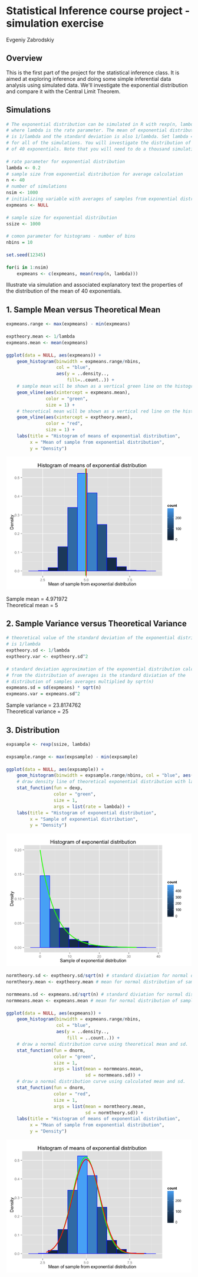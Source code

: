 # Statistical Inference course project - simulation exercise
Evgeniy Zabrodskiy  



## Overview
This is the first part of the project for the statistical inference class. It is aimed at exploring inference and doing some simple inferential data analysis using simulated data. We'll investigate the exponential distribution and compare it with the Central Limit Theorem.

## Simulations 

```r
# The exponential distribution can be simulated in R with rexp(n, lambda) 
# where lambda is the rate parameter. The mean of exponential distribution 
# is 1/lambda and the standard deviation is also 1/lambda. Set lambda = 0.2 
# for all of the simulations. You will investigate the distribution of averages 
# of 40 exponentials. Note that you will need to do a thousand simulations.

# rate parameter for exponential distribution
lambda <- 0.2
# sample size from exponential distribution for average calculation
n <- 40
# number of simulations
nsim <- 1000
# initializing variable with averages of samples from exponential distribution
expmeans <- NULL

# sample size for exponential distribution
ssize <- 1000

# comon parameter for histograms - number of bins
nbins = 10

set.seed(12345)

for(i in 1:nsim) 
    expmeans <- c(expmeans, mean(rexp(n, lambda)))
```

Illustrate via simulation and associated explanatory text the properties of the distribution of the mean of 40 exponentials.

## 1. Sample Mean versus Theoretical Mean

```r
expmeans.range <- max(expmeans) - min(expmeans)

exptheory.mean <- 1/lambda
expmeans.mean <- mean(expmeans)

ggplot(data = NULL, aes(expmeans)) + 
    geom_histogram(binwidth = expmeans.range/nbins, 
                   col = "blue", 
                   aes(y = ..density.., 
                       fill=..count..)) + 
    # sample mean will be shown as a vertical green line on the histogram.
    geom_vline(aes(xintercept = expmeans.mean), 
               color = "green", 
               size = 1) +
    # theoretical mean will be shown as a vertical red line on the histogram.
    geom_vline(aes(xintercept = exptheory.mean), 
               color = "red", 
               size = 1) +
    labs(title = "Histogram of means of exponential distribution", 
         x = "Mean of sample from exponential distribution", 
         y = "Density")
```

![](stat_project1_files/figure-html/first-1.png) 

Sample mean = 4.971972  
Theoretical mean = 5  

## 2. Sample Variance versus Theoretical Variance


```r
# theoretical value of the standard deviation of the exponential distribution 
# is 1/lambda
exptheory.sd <- 1/lambda
exptheory.var <- exptheory.sd^2

# standard deviation approximation of the exponential distribution calculated 
# from the distribution of averages is the standard diviation of the
# distribution of samples averages multiplied by sqrt(n)
expmeans.sd = sd(expmeans) * sqrt(n)
expmeans.var = expmeans.sd^2
```

Sample variance = 23.8174762  
Theoretical variance = 25  

## 3. Distribution


```r
expsample <- rexp(ssize, lambda)

expsample.range <- max(expsample) - min(expsample)

ggplot(data = NULL, aes(expsample)) + 
    geom_histogram(binwidth = expsample.range/nbins, col = "blue", aes(y = ..density.., fill=..count..)) + 
    # draw density line of theoretical exponential distribution with lambda
    stat_function(fun = dexp, 
                  color = "green", 
                  size = 1, 
                  args = list(rate = lambda)) +
    labs(title = "Histogram of exponential distribution", 
         x = "Sample of exponential distribution", 
         y = "Density")
```

![](stat_project1_files/figure-html/third-1.png) 

```r
normtheory.sd <- exptheory.sd/sqrt(n) # standard diviation for normal distribution of sample means 
normtheory.mean <- exptheory.mean # mean for normal distribution of sample means

normmeans.sd <- expmeans.sd/sqrt(n) # standard diviation for normal distribution of sample means 
normmeans.mean <- expmeans.mean # mean for normal distribution of sample means

ggplot(data = NULL, aes(expmeans)) + 
    geom_histogram(binwidth = expmeans.range/nbins, 
                   col = "blue", 
                   aes(y = ..density.., 
                       fill = ..count..)) + 
    # draw a normal distribution curve using theoretical mean and sd.
    stat_function(fun = dnorm, 
                  color = "green", 
                  size = 1, 
                  args = list(mean = normmeans.mean, 
                              sd = normmeans.sd)) +
    # draw a normal distribution curve using calculated mean and sd.
    stat_function(fun = dnorm, 
                  color = "red", 
                  size = 1, 
                  args = list(mean = normtheory.mean, 
                              sd = normtheory.sd)) +
    labs(title = "Histogram of means of exponential distribution", 
         x = "Mean of sample from exponential distribution", 
         y = "Density")
```

![](stat_project1_files/figure-html/third-2.png) 


